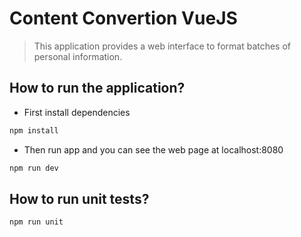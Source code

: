 # Content Convertion VueJS

> This application provides a web interface to format batches of personal information.

## How to run the application?


- First install dependencies
``` bash
npm install
```
- Then run app and you can see the web page at localhost:8080
``` bash
npm run dev
```
## How to run unit tests?
``` bash
npm run unit
```
